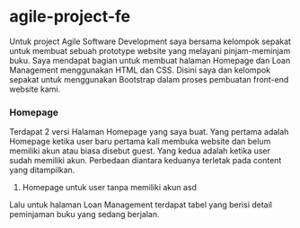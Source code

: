 # agile-project-fe

Untuk project Agile Software Development saya bersama kelompok sepakat untuk membuat sebuah prototype website yang melayani pinjam-meminjam buku. Saya mendapat bagian untuk membuat halaman Homepage dan Loan Management menggunakan HTML dan CSS. Disini saya dan kelompok sepakat untuk menggunakan Bootstrap dalam proses pembuatan front-end website kami.

### Homepage

Terdapat 2 versi Halaman Homepage yang saya buat. Yang pertama adalah Homepage ketika user baru pertama kali membuka website dan belum memiliki akun atau biasa disebut guest. Yang kedua adalah ketika user sudah memiliki akun. Perbedaan diantara keduanya terletak pada content yang ditampilkan. 
1. Homepage untuk user tanpa memiliki akun
   asd

  


Lalu untuk halaman Loan Management terdapat tabel yang berisi detail peminjaman buku yang sedang berjalan. 



